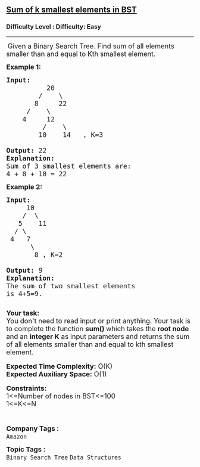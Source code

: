 <h2><a href="https://www.geeksforgeeks.org/problems/sum-of-k-smallest-elements-in-bst3029/0">Sum of k smallest elements in BST</a></h2><h3>Difficulty Level : Difficulty: Easy</h3><hr><div class="problems_problem_content__Xm_eO"><p>&nbsp;<span style="font-size:18px">Given a Binary Search Tree. Find sum of all elements smaller than and&nbsp;equal to Kth smallest element.</span></p>

<p><span style="font-size:18px"><strong>Example 1:</strong></span></p>

<pre><span style="font-size:18px"><strong>Input: </strong>
          20
        /    \
       8     22
     /    \
    4     12
         /    \
        10    14   , K=3

<strong>Output:</strong> 22
<strong>Explanation:</strong>
Sum of 3 smallest elements are: 
4 + 8 + 10 = 22</span></pre>

<div><span style="font-size:18px"><strong>Example 2:</strong></span></div>

<pre><span style="font-size:18px"><strong>Input:</strong>
     10
&nbsp;   /  \
&nbsp;  5    11
&nbsp; / \ 
&nbsp;4   7
&nbsp;     \
&nbsp;      8 , K=2

<strong>Output:</strong> 9
<strong>Explanation:</strong>
The sum of two smallest elements 
is 4+5=9.</span></pre>

<div>&nbsp;</div>

<div><span style="font-size:18px"><strong>Your task:</strong></span></div>

<div><span style="font-size:18px">You don't need to read input or print anything. Your task is to complete the function <strong>sum() </strong>which takes the <strong>root node</strong> and an <strong>integer K</strong> as input parameters and returns the sum of all elements smaller than and&nbsp;equal to kth&nbsp;smallest element.</span></div>

<div>&nbsp;</div>

<div><span style="font-size:18px"><strong>Expected Time Complexity:</strong> O(K)</span></div>

<div><span style="font-size:18px"><strong>Expected Auxiliary Space:</strong> O(1)</span></div>

<div>&nbsp;</div>

<div><span style="font-size:18px"><strong>Constraints:</strong><br>
1&lt;=Number of nodes in BST&lt;=100<br>
1&lt;=K&lt;=N</span></div>

<p>&nbsp;&nbsp;</p>
</div><p><span style=font-size:18px><strong>Company Tags : </strong><br><code>Amazon</code>&nbsp;<br><p><span style=font-size:18px><strong>Topic Tags : </strong><br><code>Binary Search Tree</code>&nbsp;<code>Data Structures</code>&nbsp;